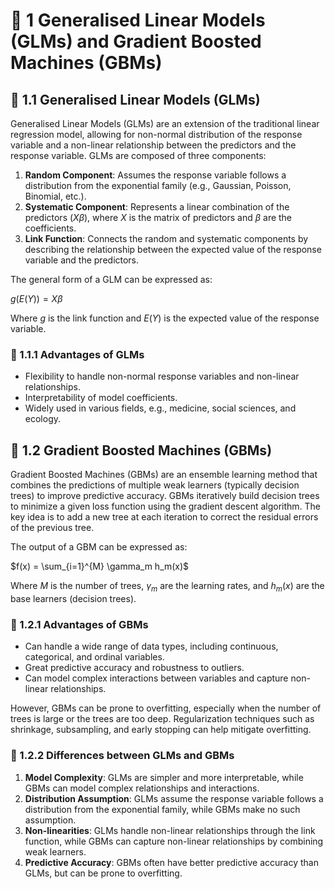 # :herb: 1 Generalised Linear Models (GLMs) and Gradient Boosted Machines (GBMs)

## :apple: 1.1 Generalised Linear Models (GLMs)

Generalised Linear Models (GLMs) are an extension of the traditional linear regression model, allowing for non-normal distribution of the response variable and a non-linear relationship between the predictors and the response variable. GLMs are composed of three components:

1. **Random Component**: Assumes the response variable follows a distribution from the exponential family (e.g., Gaussian, Poisson, Binomial, etc.).
2. **Systematic Component**: Represents a linear combination of the predictors ($X\beta$), where $X$ is the matrix of predictors and $\beta$ are the coefficients.
3. **Link Function**: Connects the random and systematic components by describing the relationship between the expected value of the response variable and the predictors.

The general form of a GLM can be expressed as:

$g(E(Y)) = X\beta$

Where $g$ is the link function and $E(Y)$ is the expected value of the response variable.

### :bread: 1.1.1 Advantages of GLMs

- Flexibility to handle non-normal response variables and non-linear relationships.
- Interpretability of model coefficients.
- Widely used in various fields, e.g., medicine, social sciences, and ecology.

## :apple: 1.2 Gradient Boosted Machines (GBMs)

Gradient Boosted Machines (GBMs) are an ensemble learning method that combines the predictions of multiple weak learners (typically decision trees) to improve predictive accuracy. GBMs iteratively build decision trees to minimize a given loss function using the gradient descent algorithm. The key idea is to add a new tree at each iteration to correct the residual errors of the previous tree.

The output of a GBM can be expressed as:

$f(x) = \sum_{i=1}^{M} \gamma_m h_m(x)$

Where $M$ is the number of trees, $\gamma_m$ are the learning rates, and $h_m(x)$ are the base learners (decision trees).

### :bread: 1.2.1 Advantages of GBMs

- Can handle a wide range of data types, including continuous, categorical, and ordinal variables.
- Great predictive accuracy and robustness to outliers.
- Can model complex interactions between variables and capture non-linear relationships.

However, GBMs can be prone to overfitting, especially when the number of trees is large or the trees are too deep. Regularization techniques such as shrinkage, subsampling, and early stopping can help mitigate overfitting.

### :bread: 1.2.2 Differences between GLMs and GBMs

1. **Model Complexity**: GLMs are simpler and more interpretable, while GBMs can model complex relationships and interactions.
2. **Distribution Assumption**: GLMs assume the response variable follows a distribution from the exponential family, while GBMs make no such assumption.
3. **Non-linearities**: GLMs handle non-linear relationships through the link function, while GBMs can capture non-linear relationships by combining weak learners.
4. **Predictive Accuracy**: GBMs often have better predictive accuracy than GLMs, but can be prone to overfitting.
